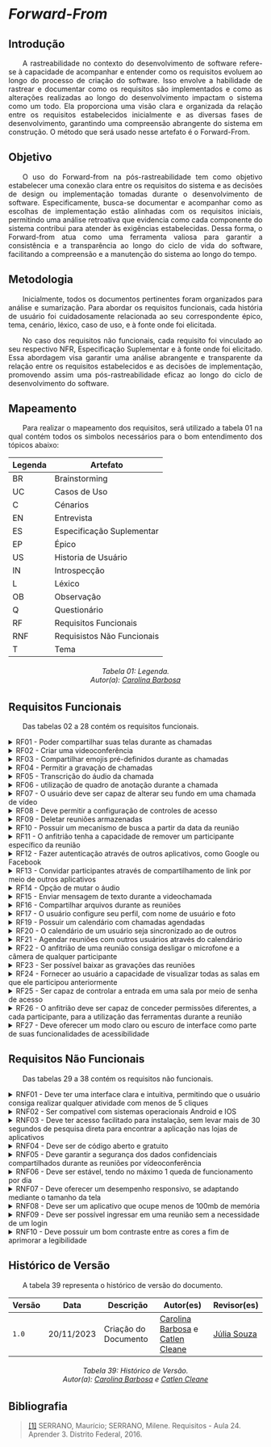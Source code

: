 # ***Forward-From***

## **Introdução**
<p align="justify">
&emsp;&emsp;A rastreabilidade no contexto do desenvolvimento de software refere-se à capacidade de acompanhar e entender como os requisitos evoluem ao longo do processo de criação do software. Isso envolve a habilidade de rastrear e documentar como os requisitos são implementados e como as alterações realizadas ao longo do desenvolvimento impactam o sistema como um todo. Ela proporciona uma visão clara e organizada da relação entre os requisitos estabelecidos inicialmente e as diversas fases de desenvolvimento, garantindo uma compreensão abrangente do sistema em construção. O método que será usado nesse artefato é o Forward-From.
</p>

## **Objetivo**
<p align="justify">
&emsp;&emsp;O uso do Forward-from na pós-rastreabilidade tem como objetivo estabelecer uma conexão clara entre os requisitos do sistema e as decisões de design ou implementação tomadas durante o desenvolvimento de software. Especificamente, busca-se documentar e acompanhar como as escolhas de implementação estão alinhadas com os requisitos iniciais, permitindo uma análise retroativa que evidencia como cada componente do sistema contribui para atender às exigências estabelecidas. Dessa forma, o Forward-from atua como uma ferramenta valiosa para garantir a consistência e a transparência ao longo do ciclo de vida do software, facilitando a compreensão e a manutenção do sistema ao longo do tempo.
</p>

## **Metodologia**
<p align="justify">
&emsp;&emsp;Inicialmente, todos os documentos pertinentes foram organizados para análise e sumarização. Para abordar os requisitos funcionais, cada história de usuário foi cuidadosamente relacionada ao seu correspondente épico, tema, cenário, léxico, caso de uso, e à fonte onde foi elicitada. 
</p>

<p align="justify">
&emsp;&emsp;No caso dos requisitos não funcionais, cada requisito foi vinculado ao seu respectivo NFR, Especificação Suplementar e à fonte onde foi elicitado. Essa abordagem visa garantir uma análise abrangente e transparente da relação entre os requisitos estabelecidos e as decisões de implementação, promovendo assim uma pós-rastreabilidade eficaz ao longo do ciclo de desenvolvimento do software.
</p>

## **Mapeamento**
<p align="justify">
&emsp;&emsp;Para realizar o mapeamento dos requisitos, será utilizado a tabela 01 na qual contém todos os simbolos necessários para o bom entendimento dos tópicos abaixo:
</p>

<center>

| Legenda | Artefato                   |
|---------|----------------------------|
| BR      | Brainstorming              |
| UC      | Casos de Uso               |
| C       | Cénarios                   |
| EN      | Entrevista                 |
| ES      | Especificação Suplementar  |
| EP      | Épico                      |
| US      | Historia de Usuário        |
| IN      | Introspecção               |
| L       | Léxico                     |
| OB      | Observação                 |
| Q       | Questionário               |
| RF      | Requisitos Funcionais      |
| RNF     | Requisistos Não Funcionais |
| T       | Tema                       |

</center>

<p align="justify">
<h6 align = "center"> Tabela 01: Legenda.
<br> Autor(a): <a href="https://github.com/CarolinaBarb">Carolina Barbosa</a></h6>
</p>

## **Requisitos Funcionais**
<p align="justify">
&emsp;&emsp;Das tabelas 02 a 28 contém os requisitos funcionais.
</p>


<details>
   <summary>RF01 - Poder compartilhar suas telas durante as chamadas</summary>
<table>
    <thead>
      <tr>
        <th>Tópico</th>
        <th>Referência</th>
      </tr>
    </thead>
    <tbody>
      <tr>
        <td>Épico</td>
        <td><a href="https://requisitos-de-software.github.io/2023.2-Jitsi/Modelagem/Agil/backlog/">E02</a></td>
      </tr>
      <tr>
        <td>História de usuário</td>
        <td><a href="https://requisitos-de-software.github.io/2023.2-Jitsi/Modelagem/Agil/historias/">US02</a>
        </td>
      </tr>
      <tr>
        <td>Tema</td>
        <td>Funcionalidades de Comunicação e Colaboração</td>
      </tr>
      <tr>
        <td>Elicitação</td>
        <td><a
            href="https://requisitos-de-software.github.io/2023.2-Jitsi/Elicitacao/tecnicas/introspec%C3%A7%C3%A3o/#requisitos-elicitados/">IN02</a>/<a
            href="https://requisitos-de-software.github.io/2023.2-Jitsi/Elicitacao/tecnicas/brainstorming/">BR02</a>/<a
            href="https://requisitos-de-software.github.io/2023.2-Jitsi/Elicitacao/tecnicas/entrevista/">EN01</a>/<a
            href="https://requisitos-de-software.github.io/2023.2-Jitsi/Elicitacao/tecnicas/observacao/">OB07</a></td>
      </tr>
      <tr>
        <td>Léxico</td>
        <td><a href="https://requisitos-de-software.github.io/2023.2-Jitsi/Modelagem/lexico/">L05</a></td>
      </tr>
      <tr>
        <td>Caso de Uso</td>
        <td><a href="https://requisitos-de-software.github.io/2023.2-Jitsi/Modelagem/casosDeUso/">UC01</a></td>
      </tr>
      <tr>
        <td>Cenário</td>
        <td><a href="https://requisitos-de-software.github.io/2023.2-Jitsi/Modelagem/cenarios/">C02</a></td>
      </tr>
    </tbody>
  </table>
  <p>Tabela 02: RF01, Autor(a): <a href="https://github.com/CarolinaBarb">Carolina Barbosa</a> e <a href="https://github.com/catlenc">Catlen Cleane</a></h6>
</center>
</p>

</details>

<details>
   <summary>RF02 - Criar uma videoconferência</summary>
<table>
    <thead>
      <tr>
        <th>Tópico</th>
        <th>Referência</th>
      </tr>
    </thead>
    <tbody>
      <tr>
        <td>Épico</td>
        <td><a href="https://requisitos-de-software.github.io/2023.2-Jitsi/Modelagem/Agil/backlog/">E1</a></td>
      </tr>
      <tr>
        <td>História de usuário</td>
        <td><a href="https://requisitos-de-software.github.io/2023.2-Jitsi/Modelagem/Agil/historias/">US08</a>
        </td>
      </tr>
      <tr>
        <td>Tema</td>
        <td>Funcionalidades de Comunicação e Colaboração</td>
      </tr>
      <tr>
        <td>Elicitação</td>
        <td><a
            href="https://requisitos-de-software.github.io/2023.2-Jitsi/Elicitacao/tecnicas/entrevista/">EN02</a></td>
      </tr>
      <tr>
        <td>Léxico</td>
        <td><a href="https://requisitos-de-software.github.io/2023.2-Jitsi/Modelagem/lexico/">L02</a></td>
      </tr>
      <tr>
        <td>Caso de Uso</td>
        <td><a href="https://requisitos-de-software.github.io/2023.2-Jitsi/Modelagem/casosDeUso/">UC01</a></td>
      </tr>
      <tr>
        <td>Cenário</td>
        <td><a href="https://requisitos-de-software.github.io/2023.2-Jitsi/Modelagem/cenarios/">C08</a></td>
      </tr>
    </tbody>
  </table>
<p>Tabela 03: RF02, Autor(a): <a href="https://github.com/CarolinaBarb">Carolina Barbosa</a> e <a href="https://github.com/catlenc">Catlen Cleane</a></h6>
</center>
</p>

</details>

<details>
   <summary>RF03 - Compartilhar emojis pré-definidos durante as chamadas</summary>
<table>
    <thead>
      <tr>
        <th>Tópico</th>
        <th>Referência</th>
      </tr>
    </thead>
    <tbody>
      <tr>
        <td>Épico</td>
        <td><a href="https://requisitos-de-software.github.io/2023.2-Jitsi/Modelagem/Agil/backlog/">E2</a></td>
      </tr>
      <tr>
        <td>História de usuário</td>
        <td><a href="https://requisitos-de-software.github.io/2023.2-Jitsi/Modelagem/Agil/historias/">US11</a>
        </td>
      </tr>
      <tr>
        <td>Tema</td>
        <td>Funcionalidades de Comunicação e Colaboração</td>
      </tr>
      <tr>
        <td>Elicitação</td>
        <td><a
            href="https://requisitos-de-software.github.io/2023.2-Jitsi/Elicitacao/tecnicas/entrevista/">EN03</a>/<a
            href="https://requisitos-de-software.github.io/2023.2-Jitsi/Elicitacao/tecnicas/observacao/">OB09</a></td>
      </tr>
      <tr>
        <td>Léxico</td>
        <td><a href="https://requisitos-de-software.github.io/2023.2-Jitsi/Modelagem/lexico/">L10</a></td>
      </tr>
      <tr>
        <td>Caso de Uso</td>
        <td><a href="https://requisitos-de-software.github.io/2023.2-Jitsi/Modelagem/casosDeUso/">UC03</a></td>
      </tr>
      <tr>
        <td>Cenário</td>
        <td><a href="https://requisitos-de-software.github.io/2023.2-Jitsi/Modelagem/cenarios/">C06</a></td>
      </tr>
    </tbody>
  </table>
<p>Tabela 04: RF03, Autor(a): <a href="https://github.com/CarolinaBarb">Carolina Barbosa</a> e <a href="https://github.com/catlenc">Catlen Cleane</a></h6>
</center>
</p>

</details>

<details>
   <summary>RF04 - Permitir a gravação de chamadas</summary>
<table>
    <thead>
      <tr>
        <th>Tópico</th>
        <th>Referência</th>
      </tr>
    </thead>
    <tbody>
      <tr>
        <td>Épico</td>
        <td><a href="https://requisitos-de-software.github.io/2023.2-Jitsi/Modelagem/Agil/backlog/">E1</a></td>
      </tr>
      <tr>
        <td>História de usuário</td>
        <td><a href="https://requisitos-de-software.github.io/2023.2-Jitsi/Modelagem/Agil/historias/">US01</a>
        </td>
      </tr>
      <tr>
        <td>Tema</td>
        <td> Funcionalidades de Comunicação e Colaboração</td>
      </tr>
      <tr>
        <td>Elicitação</td>
        <td><a
            href="https://requisitos-de-software.github.io/2023.2-Jitsi/Elicitacao/tecnicas/introspec%C3%A7%C3%A3o/#requisitos-elicitados/">IN03</a>/<a
            href="https://requisitos-de-software.github.io/2023.2-Jitsi/Elicitacao/tecnicas/brainstorming/">BR03</a>/<a
            href="https://requisitos-de-software.github.io/2023.2-Jitsi/Elicitacao/tecnicas/entrevista/">EN04</a>/<a
            href="https://requisitos-de-software.github.io/2023.2-Jitsi/Elicitacao/tecnicas/observacao/">OB05</a></td>
      </tr>
      <tr>
        <td>Léxico</td>
        <td><a href="https://requisitos-de-software.github.io/2023.2-Jitsi/Modelagem/lexico/">L04</a></td>
      </tr>
      <tr>
        <td>Caso de Uso</td>
        <td><a href="https://requisitos-de-software.github.io/2023.2-Jitsi/Modelagem/casosDeUso/">UC02</a></td>
      </tr>
      <tr>
        <td>Cenário</td>
        <td><a href="https://requisitos-de-software.github.io/2023.2-Jitsi/Modelagem/cenarios/">C01</a></td>
      </tr>
    </tbody>
  </table>
  <p>Tabela 05: RF04, Autor(a): <a href="https://github.com/CarolinaBarb">Carolina Barbosa</a> e <a href="https://github.com/catlenc">Catlen Cleane</a></h6>
</center>
</p>
</details>

<details>
   <summary>RF05 - Transcrição do áudio da chamada</summary>
<table>
    <thead>
      <tr>
        <th>Tópico</th>
        <th>Referência</th>
      </tr>
    </thead>
    <tbody>
      <tr>
        <td>Épico</td>
        <td><a href="https://requisitos-de-software.github.io/2023.2-Jitsi/Modelagem/Agil/backlog/">E1</a></td>
      </tr>
      <tr>
        <td>História de usuário</td>
        <td><a href="https://requisitos-de-software.github.io/2023.2-Jitsi/Modelagem/Agil/historias/">US01</a>
        </td>
      </tr>
      <tr>
        <td>Tema</td>
        <td>Notas</td>
      </tr>
      <tr>
        <td>Elicitação</td>
        <td><a
            href="https://requisitos-de-software.github.io/2023.2-Jitsi/Elicitacao/tecnicas/brainstorming/">BR05</a>/<a
            href="https://requisitos-de-software.github.io/2023.2-Jitsi/Elicitacao/tecnicas/entrevista/">EN05</a></td>
      </tr>
      <tr>
        <td>Léxico</td>
        <td><a href="https://requisitos-de-software.github.io/2023.2-Jitsi/Modelagem/lexico/">L06</a></td>
      </tr>
      <tr>
        <td>Caso de Uso</td>
        <td><a href="https://requisitos-de-software.github.io/2023.2-Jitsi/Modelagem/casosDeUso/">UC01</a></td>
      </tr>
      <tr>
        <td>Cenário</td>
        <td><a href="https://requisitos-de-software.github.io/2023.2-Jitsi/Modelagem/cenarios/">C01</a></td>
      </tr>
    </tbody>
  </table>
  <p>Tabela 06: RF05, Autor(a): <a href="https://github.com/CarolinaBarb">Carolina Barbosa</a> e <a href="https://github.com/catlenc">Catlen Cleane</a></h6>
</center>
</p>
</details>

<details>
   <summary>RF06 -  utilização de quadro de anotação durante a chamada</summary>
<table>
    <thead>
      <tr>
        <th>Tópico</th>
        <th>Referência</th>
      </tr>
    </thead>
    <tbody>
      <tr>
        <td>Épico</td>
        <td><a href="https://requisitos-de-software.github.io/2023.2-Jitsi/Modelagem/Agil/backlog/">E1</a></td>
      </tr>
      <tr>
        <td>História de usuário</td>
        <td><a href="https://requisitos-de-software.github.io/2023.2-Jitsi/Modelagem/Agil/historias/">US01</a>
        </td>
      </tr>
      <tr>
        <td>Tema</td>
        <td>Notas</td>
      </tr>
      <tr>
        <td>Elicitação</td>
        <td><a
            href="https://requisitos-de-software.github.io/2023.2-Jitsi/Elicitacao/tecnicas/introspec%C3%A7%C3%A3o/#requisitos-elicitados/">IN04</a>/<a
            href="https://requisitos-de-software.github.io/2023.2-Jitsi/Elicitacao/tecnicas/brainstorming/">BR01</a>/<a
            href="https://requisitos-de-software.github.io/2023.2-Jitsi/Elicitacao/tecnicas/entrevista/">EN06</a></td>
      </tr>
      <tr>
        <td>Léxico</td>
        <td><a href="https://requisitos-de-software.github.io/2023.2-Jitsi/Modelagem/lexico/">L06</a></td>
      </tr>
      <tr>
        <td>Caso de Uso</td>
        <td><a href="https://requisitos-de-software.github.io/2023.2-Jitsi/Modelagem/casosDeUso/">UC01</a></td>
      </tr>
      <tr>
        <td>Cenário</td>
        <td><a href="https://requisitos-de-software.github.io/2023.2-Jitsi/Modelagem/cenarios/">C01</a></td>
      </tr>
    </tbody>
  </table>
  <p>Tabela 07: RF06, Autor(a): <a href="https://github.com/CarolinaBarb">Carolina Barbosa</a> e <a href="https://github.com/catlenc">Catlen Cleane</a></h6>
</center>
</p>
</details>

<details>
   <summary>RF07 - O usuário deve ser capaz de alterar seu fundo em uma chamada de vídeo</summary>
<table>
    <thead>
      <tr>
        <th>Tópico</th>
        <th>Referência</th>
      </tr>
    </thead>
    <tbody>
      <tr>
        <td>Épico</td>
        <td><a href="https://requisitos-de-software.github.io/2023.2-Jitsi/Modelagem/Agil/backlog/">E3</a></td>
      </tr>
      <tr>
        <td>História de usuário</td>
        <td><a href="https://requisitos-de-software.github.io/2023.2-Jitsi/Modelagem/Agil/historias/">US14</a>
        </td>
      </tr>
      <tr>
        <td>Tema</td>
        <td>Personalização e configuração</td>
      </tr>
      <tr>
        <td>Elicitação</td>
        <td><a
            href="https://requisitos-de-software.github.io/2023.2-Jitsi/Elicitacao/tecnicas/brainstorming/">BR04</a>/<a
            href="https://requisitos-de-software.github.io/2023.2-Jitsi/Elicitacao/tecnicas/entrevista/">EN07</a></td>
      </tr>
      <tr>
        <td>Léxico</td>
        <td><a href="https://requisitos-de-software.github.io/2023.2-Jitsi/Modelagem/lexico/">-</a></td>
      </tr>
      <tr>
        <td>Caso de Uso</td>
        <td><a href="https://requisitos-de-software.github.io/2023.2-Jitsi/Modelagem/casosDeUso/">-</a></td>
      </tr>
      <tr>
        <td>Cenário</td>
        <td><a href="https://requisitos-de-software.github.io/2023.2-Jitsi/Modelagem/cenarios/">-</a></td>
      </tr>
    </tbody>
  </table>
<p>Tabela 08: RF07, Autor(a): <a href="https://github.com/CarolinaBarb">Carolina Barbosa</a> e <a href="https://github.com/catlenc">Catlen Cleane</a></h6>
</center>
</p>
</details>

<details>
   <summary>RF08 - Deve permitir a configuração de controles de acesso </summary>
<table>
    <thead>
      <tr>
        <th>Tópico</th>
        <th>Referência</th>
      </tr>
    </thead>
    <tbody>
      <tr>
        <td>Épico</td>
        <td><a href="https://requisitos-de-software.github.io/2023.2-Jitsi/Modelagem/Agil/backlog/">E5</a></td>
      </tr>
      <tr>
        <td>História de usuário</td>
        <td><a href="https://requisitos-de-software.github.io/2023.2-Jitsi/Modelagem/Agil/historias/">US15</a>
        </td>
      </tr>
      <tr>
        <td>Tema</td>
        <td>Personalização e Configuração</td>
      </tr>
      <tr>
        <td>Elicitação</td>
        <td><a
            href="https://requisitos-de-software.github.io/2023.2-Jitsi/Elicitacao/tecnicas/introspec%C3%A7%C3%A3o/#requisitos-elicitados/">IN01</a></td>
      </tr>
      <tr>
        <td>Léxico</td>
        <td><a href="https://requisitos-de-software.github.io/2023.2-Jitsi/Modelagem/lexico/">-</a></td>
      </tr>
      <tr>
        <td>Caso de Uso</td>
        <td><a href="https://requisitos-de-software.github.io/2023.2-Jitsi/Modelagem/casosDeUso/">-</a></td>
      </tr>
      <tr>
        <td>Cenário</td>
        <td><a href="https://requisitos-de-software.github.io/2023.2-Jitsi/Modelagem/cenarios/">-</a></td>
      </tr>
    </tbody>
  </table>
<p>Tabela 09: RF08, Autor(a): <a href="https://github.com/CarolinaBarb">Carolina Barbosa</a> e <a href="https://github.com/catlenc">Catlen Cleane</a></h6>
</center>
</p>
</details>

<details>
   <summary>RF09 - Deletar reuniões armazenadas</summary>
<table>
    <thead>
      <tr>
        <th>Tópico</th>
        <th>Referência</th>
      </tr>
    </thead>
    <tbody>
      <tr>
        <td>Épico</td>
        <td><a href="https://requisitos-de-software.github.io/2023.2-Jitsi/Modelagem/Agil/backlog/">E6</a></td>
      </tr>
      <tr>
        <td>História de usuário</td>
        <td><a href="https://requisitos-de-software.github.io/2023.2-Jitsi/Modelagem/Agil/historias/">US16</a>
        </td>
      </tr>
      <tr>
        <td>Tema</td>
        <td>Personalização e Configuração</td>
      </tr>
      <tr>
        <td>Elicitação</td>
        <td><a
            href="https://requisitos-de-software.github.io/2023.2-Jitsi/Elicitacao/tecnicas/introspec%C3%A7%C3%A3o/#requisitos-elicitados/">IN08</a></td>
      </tr>
      <tr>
        <td>Léxico</td>
        <td><a href="https://requisitos-de-software.github.io/2023.2-Jitsi/Modelagem/lexico/">-</a></td>
      </tr>
      <tr>
        <td>Caso de Uso</td>
        <td><a href="https://requisitos-de-software.github.io/2023.2-Jitsi/Modelagem/casosDeUso/">-</a></td>
      </tr>
      <tr>
        <td>Cenário</td>
        <td><a href="https://requisitos-de-software.github.io/2023.2-Jitsi/Modelagem/cenarios/">-</a></td>
      </tr>
    </tbody>
  </table>
<p>Tabela 10: RF09, Autor(a): <a href="https://github.com/CarolinaBarb">Carolina Barbosa</a> e <a href="https://github.com/catlenc">Catlen Cleane</a></h6>
</center>
</p>
</details>

<details>
   <summary>RF10 - Possuir um mecanismo de busca a partir da data da reunião</summary>
<table>
    <thead>
      <tr>
        <th>Tópico</th>
        <th>Referência</th>
      </tr>
    </thead>
    <tbody>
      <tr>
        <td>Épico</td>
        <td><a href="https://requisitos-de-software.github.io/2023.2-Jitsi/Modelagem/Agil/backlog/">E6</a></td>
      </tr>
      <tr>
        <td>História de usuário</td>
        <td><a href="https://requisitos-de-software.github.io/2023.2-Jitsi/Modelagem/Agil/historias/">US17</a>
        </td>
      </tr>
      <tr>
        <td>Tema</td>
        <td>Personalização e Configuração</td>
      </tr>
      <tr>
        <td>Elicitação</td>
        <td><a
            href="https://requisitos-de-software.github.io/2023.2-Jitsi/Elicitacao/tecnicas/introspec%C3%A7%C3%A3o/#requisitos-elicitados/">IN09</a>/<a
            href="https://requisitos-de-software.github.io/2023.2-Jitsi/Elicitacao/tecnicas/brainstorming/">BR09</a></td>
      </tr>
      <tr>
        <td>Léxico</td>
        <td><a href="https://requisitos-de-software.github.io/2023.2-Jitsi/Modelagem/lexico/">-</a></td>
      </tr>
      <tr>
        <td>Caso de Uso</td>
        <td><a href="https://requisitos-de-software.github.io/2023.2-Jitsi/Modelagem/casosDeUso/">-</a></td>
      </tr>
      <tr>
        <td>Cenário</td>
        <td><a href="https://requisitos-de-software.github.io/2023.2-Jitsi/Modelagem/cenarios/">-</a></td>
      </tr>
    </tbody>
  </table>
<p>Tabela 11: RF10, Autor(a): <a href="https://github.com/CarolinaBarb">Carolina Barbosa</a> e <a href="https://github.com/catlenc">Catlen Cleane</a></h6>
</center>
</p>
</details>

<details>
   <summary>RF11 - O anfitrião tenha a capacidade de remover um participante específico da reunião</summary>
<table>
    <thead>
      <tr>
        <th>Tópico</th>
        <th>Referência</th>
      </tr>
    </thead>
    <tbody>
      <tr>
        <td>Épico</td>
        <td><a href="https://requisitos-de-software.github.io/2023.2-Jitsi/Modelagem/Agil/backlog/">E1</a></td>
      </tr>
      <tr>
        <td>História de usuário</td>
        <td><a href="https://requisitos-de-software.github.io/2023.2-Jitsi/Modelagem/Agil/historias/">US03</a>
        </td>
      </tr>
      <tr>
        <td>Tema</td>
        <td>Funcionalidades de Comunicação e Colaboração</td>
      </tr>
      <tr>
        <td>Elicitação</td>
        <td><a
            href="https://requisitos-de-software.github.io/2023.2-Jitsi/Elicitacao/tecnicas/introspec%C3%A7%C3%A3o/#requisitos-elicitados">INT10</a>/<a
            href="https://requisitos-de-software.github.io/2023.2-Jitsi/Elicitacao/tecnicas/brainstorming/#requisitos-elicitados">BR07</a></td>
      </tr>
      <tr>
        <td>Léxico</td>
        <td><a href="https://requisitos-de-software.github.io/2023.2-Jitsi/Modelagem/lexico/">-</a></td>
      </tr>
      <tr>
        <td>Caso de Uso</td>
        <td><a href="https://requisitos-de-software.github.io/2023.2-Jitsi/Modelagem/casosDeUso/">-</a></td>
      </tr>
      <tr>
        <td>Cenário</td>
        <td><a href="https://requisitos-de-software.github.io/2023.2-Jitsi/Modelagem/cenarios/">C03</a></td>
      </tr>
    </tbody>
  </table>
<p>Tabela 12: RF11, Autor(a): <a href="https://github.com/CarolinaBarb">Carolina Barbosa</a> e <a href="https://github.com/catlenc">Catlen Cleane</a></h6>
</center>
</p>
</details>

<details>
   <summary>RF12 - Fazer autenticação através de outros aplicativos, como Google ou Facebook</summary>
<table>
    <thead>
      <tr>
        <th>Tópico</th>
        <th>Referência</th>
      </tr>
    </thead>
    <tbody>
      <tr>
        <td>Épico</td>
        <td><a href="https://requisitos-de-software.github.io/2023.2-Jitsi/Modelagem/Agil/backlog/">E4</a></td>
      </tr>
      <tr>
        <td>História de usuário</td>
        <td><a href="https://requisitos-de-software.github.io/2023.2-Jitsi/Modelagem/Agil/historias/">US18</a>
        </td>
      </tr>
      <tr>
        <td>Tema</td>
        <td>Personalização e Configuração</td>
      </tr>
      <tr>
        <td>Elicitação</td>
        <td><a
            href="https://requisitos-de-software.github.io/2023.2-Jitsi/Elicitacao/tecnicas/observacao/#requisitos-elicitados">OB01</a></td>
      </tr>
      <tr>
        <td>Léxico</td>
        <td><a href="https://requisitos-de-software.github.io/2023.2-Jitsi/Modelagem/lexico/">-</a></td>
      </tr>
      <tr>
        <td>Caso de Uso</td>
        <td><a href="https://requisitos-de-software.github.io/2023.2-Jitsi/Modelagem/casosDeUso/">-</a></td>
      </tr>
      <tr>
        <td>Cenário</td>
        <td><a href="https://requisitos-de-software.github.io/2023.2-Jitsi/Modelagem/cenarios/">-</a></td>
      </tr>
    </tbody>
  </table>
<p>Tabela 13: RF12, Autor(a): <a href="https://github.com/CarolinaBarb">Carolina Barbosa</a> e <a href="https://github.com/catlenc">Catlen Cleane</a></h6>
</center>
</p>
</details>

<details>
   <summary>RF13 - Convidar participantes através de compartilhamento de link por meio de outros aplicativos</summary>
<table>
    <thead>
      <tr>
        <th>Tópico</th>
        <th>Referência</th>
      </tr>
    </thead>
    <tbody>
      <tr>
        <td>Épico</td>
        <td><a href="https://requisitos-de-software.github.io/2023.2-Jitsi/Modelagem/Agil/backlog/">E5</a></td>
      </tr>
      <tr>
        <td>História de usuário</td>
        <td><a href="https://requisitos-de-software.github.io/2023.2-Jitsi/Modelagem/Agil/historias/">US19</a>
        </td>
      </tr>
      <tr>
        <td>Tema</td>
        <td>Personalização e Configuração</td>
      </tr>
      <tr>
        <td>Elicitação</td>
        <td><a
            href="https://requisitos-de-software.github.io/2023.2-Jitsi/Elicitacao/tecnicas/observacao/">OB02</a></td>
      </tr>
      <tr>
        <td>Léxico</td>
        <td><a href="https://requisitos-de-software.github.io/2023.2-Jitsi/Modelagem/lexico/">-</a></td>
      </tr>
      <tr>
        <td>Caso de Uso</td>
        <td><a href="https://requisitos-de-software.github.io/2023.2-Jitsi/Modelagem/casosDeUso/">-</a></td>
      </tr>
      <tr>
        <td>Cenário</td>
        <td><a href="https://requisitos-de-software.github.io/2023.2-Jitsi/Modelagem/cenarios/">-</a></td>
      </tr>
    </tbody>
  </table>
<p>Tabela 14: RF13, Autor(a): <a href="https://github.com/CarolinaBarb">Carolina Barbosa</a> e <a href="https://github.com/catlenc">Catlen Cleane</a></h6>
</center>
</p>
</details>

<details>
   <summary>RF14 - Opção de mutar o áudio</summary>
<table>
    <thead>
      <tr>
        <th>Tópico</th>
        <th>Referência</th>
      </tr>
    </thead>
    <tbody>
      <tr>
        <td>Épico</td>
        <td><a href="https://requisitos-de-software.github.io/2023.2-Jitsi/Modelagem/Agil/backlog/">E1</a></td>
      </tr>
      <tr>
        <td>História de usuário</td>
        <td><a href="https://requisitos-de-software.github.io/2023.2-Jitsi/Modelagem/Agil/historias/">US09</a>
        </td>
      </tr>
      <tr>
        <td>Tema</td>
        <td>Funcionalidades de Comunicação e Colaboração</td>
      </tr>
      <tr>
        <td>Elicitação</td>
        <td><a
            href="https://requisitos-de-software.github.io/2023.2-Jitsi/Elicitacao/tecnicas/observacao/">OB04</a></td>
      </tr>
      <tr>
        <td>Léxico</td>
        <td><a href="https://requisitos-de-software.github.io/2023.2-Jitsi/Modelagem/lexico/">-</a></td>
      </tr>
      <tr>
        <td>Caso de Uso</td>
        <td><a href="https://requisitos-de-software.github.io/2023.2-Jitsi/Modelagem/casosDeUso/">-</a></td>
      </tr>
      <tr>
        <td>Cenário</td>
        <td><a href="https://requisitos-de-software.github.io/2023.2-Jitsi/Modelagem/cenarios/">C09</a></td>
      </tr>
    </tbody>
  </table>
<p>Tabela 15: RF14, Autor(a): <a href="https://github.com/CarolinaBarb">Carolina Barbosa</a> e <a href="https://github.com/catlenc">Catlen Cleane</a></h6>
</center>
</p>
</details>

<details>
   <summary>RF15 - Enviar mensagem de texto durante a videochamada</summary>
<table>
    <thead>
      <tr>
        <th>Tópico</th>
        <th>Referência</th>
      </tr>
    </thead>
    <tbody>
      <tr>
        <td>Épico</td>
        <td><a href="https://requisitos-de-software.github.io/2023.2-Jitsi/Modelagem/Agil/backlog/">E2</a></td>
      </tr>
      <tr>
        <td>História de usuário</td>
        <td><a href="https://requisitos-de-software.github.io/2023.2-Jitsi/Modelagem/Agil/historias/">US13</a>
        </td>
      </tr>
      <tr>
        <td>Tema</td>
        <td>Funcionalidades de Comunicação e COlaboração</td>
      </tr>
      <tr>
        <td>Elicitação</td>
        <td><a
            href="https://requisitos-de-software.github.io/2023.2-Jitsi/Elicitacao/tecnicas/observacao/">OB06</a></td>
      </tr>
      <tr>
        <td>Léxico</td>
        <td><a href="https://requisitos-de-software.github.io/2023.2-Jitsi/Modelagem/lexico/">-</a></td>
      </tr>
      <tr>
        <td>Caso de Uso</td>
        <td><a href="https://requisitos-de-software.github.io/2023.2-Jitsi/Modelagem/casosDeUso/">-</a></td>
      </tr>
      <tr>
        <td>Cenário</td>
        <td><a href="https://requisitos-de-software.github.io/2023.2-Jitsi/Modelagem/cenarios/">-</a></td>
      </tr>
    </tbody>
  </table>
<p>Tabela 14: RF15, Autor(a): <a href="https://github.com/CarolinaBarb">Carolina Barbosa</a> e <a href="https://github.com/catlenc">Catlen Cleane</a></h6>
</center>
</p>
</details>

<details>
   <summary>RF16 - Compartilhar arquivos durante as reuniões</summary>
<table>
    <thead>
      <tr>
        <th>Tópico</th>
        <th>Referência</th>
      </tr>
    </thead>
    <tbody>
      <tr>
        <td>Épico</td>
        <td><a href="https://requisitos-de-software.github.io/2023.2-Jitsi/Modelagem/Agil/backlog/">E2</a></td>
      </tr>
      <tr>
        <td>História de usuário</td>
        <td><a href="https://requisitos-de-software.github.io/2023.2-Jitsi/Modelagem/Agil/historias/">US06</a>
        </td>
      </tr>
      <tr>
        <td>Tema</td>
        <td>NFuncionalidades de Comunicação e Colaboração</td>
      </tr>
      <tr>
        <td>Elicitação</td>
        <td><a
            href="https://requisitos-de-software.github.io/2023.2-Jitsi/Elicitacao/tecnicas/brainstorming/">BR15</a>/<a
            href="https://requisitos-de-software.github.io/2023.2-Jitsi/Elicitacao/tecnicas/observacao/">OB08</a></td>
      </tr>
      <tr>
        <td>Léxico</td>
        <td><a href="https://requisitos-de-software.github.io/2023.2-Jitsi/Modelagem/lexico/">-</a></td>
      </tr>
      <tr>
        <td>Caso de Uso</td>
        <td><a href="https://requisitos-de-software.github.io/2023.2-Jitsi/Modelagem/casosDeUso/">-</a></td>
      </tr>
      <tr>
        <td>Cenário</td>
        <td><a href="https://requisitos-de-software.github.io/2023.2-Jitsi/Modelagem/cenarios/">-</a></td>
      </tr>
    </tbody>
  </table>
<p>Tabela 17: RF16, Autor(a): <a href="https://github.com/CarolinaBarb">Carolina Barbosa</a> e <a href="https://github.com/catlenc">Catlen Cleane</a></h6>
</center>
</p>
</details>

<details>
   <summary>RF17 - O usuário configure seu perfil, com nome de usuário e foto</summary>
<table>
    <thead>
      <tr>
        <th>Tópico</th>
        <th>Referência</th>
      </tr>
    </thead>
    <tbody>
      <tr>
        <td>Épico</td>
        <td><a href="https://requisitos-de-software.github.io/2023.2-Jitsi/Modelagem/Agil/backlog/">E4</a></td>
      </tr>
      <tr>
        <td>História de usuário</td>
        <td><a href="https://requisitos-de-software.github.io/2023.2-Jitsi/Modelagem/Agil/historias/">US10</a>
        </td>
      </tr>
      <tr>
        <td>Tema</td>
        <td>Personalização e Configuração</td>
      </tr>
      <tr>
        <td>Elicitação</td>
        <td><a
            href="https://requisitos-de-software.github.io/2023.2-Jitsi/Elicitacao/tecnicas/observacao/">OB11</a></td>
      </tr>
      <tr>
        <td>Léxico</td>
        <td><a href="https://requisitos-de-software.github.io/2023.2-Jitsi/Modelagem/lexico/">-</a></td>
      </tr>
      <tr>
        <td>Caso de Uso</td>
        <td><a href="https://requisitos-de-software.github.io/2023.2-Jitsi/Modelagem/casosDeUso/">-</a></td>
      </tr>
      <tr>
        <td>Cenário</td>
        <td><a href="https://requisitos-de-software.github.io/2023.2-Jitsi/Modelagem/cenarios/">C10</a></td>
      </tr>
    </tbody>
  </table>
<p>Tabela 18: RF17, Autor(a): <a href="https://github.com/CarolinaBarb">Carolina Barbosa</a> e <a href="https://github.com/catlenc">Catlen Cleane</a></h6>
</center>
</p>
</details>

<details>
   <summary>RF19 - Possuir um calendário com chamadas agendadas</summary>
<table>
    <thead>
      <tr>
        <th>Tópico</th>
        <th>Referência</th>
      </tr>
    </thead>
    <tbody>
      <tr>
        <td>Épico</td>
        <td><a href="https://requisitos-de-software.github.io/2023.2-Jitsi/Modelagem/Agil/backlog/">E4</a></td>
      </tr>
      <tr>
        <td>História de usuário</td>
        <td><a href="https://requisitos-de-software.github.io/2023.2-Jitsi/Modelagem/Agil/historias/">US21</a>
        </td>
      </tr>
      <tr>
        <td>Tema</td>
        <td>Personalização e Configuração</td>
      </tr>
      <tr>
        <td>Elicitação</td>
        <td><a
            href="https://requisitos-de-software.github.io/2023.2-Jitsi/Elicitacao/tecnicas/observacao/">OB13</a></td>
      </tr>
      <tr>
        <td>Léxico</td>
        <td><a href="https://requisitos-de-software.github.io/2023.2-Jitsi/Modelagem/lexico/">L06</a></td>
      </tr>
      <tr>
        <td>Caso de Uso</td>
        <td><a href="https://requisitos-de-software.github.io/2023.2-Jitsi/Modelagem/casosDeUso/">-</a></td>
      </tr>
      <tr>
        <td>Cenário</td>
        <td><a href="https://requisitos-de-software.github.io/2023.2-Jitsi/Modelagem/cenarios/">-</a></td>
      </tr>
    </tbody>
  </table>
<p>Tabela 20: RF19, Autor(a): <a href="https://github.com/CarolinaBarb">Carolina Barbosa</a> e <a href="https://github.com/catlenc">Catlen Cleane</a></h6>
</center>
</p>
</details>

<details>
   <summary>RF20 - O calendário de um usuário seja sincronizado ao de outros</summary>
<table>
    <thead>
      <tr>
        <th>Tópico</th>
        <th>Referência</th>
      </tr>
    </thead>
    <tbody>
      <tr>
        <td>Épico</td>
        <td><a href="https://requisitos-de-software.github.io/2023.2-Jitsi/Modelagem/Agil/backlog/">E4</a></td>
      </tr>
      <tr>
        <td>História de usuário</td>
        <td><a href="https://requisitos-de-software.github.io/2023.2-Jitsi/Modelagem/Agil/historias/">US22</a>
        </td>
      </tr>
      <tr>
        <td>Tema</td>
        <td>Personalização e Configuração</td>
      </tr>
      <tr>
        <td>Elicitação</td>
        <td><a
            href="https://requisitos-de-software.github.io/2023.2-Jitsi/Elicitacao/tecnicas/observacao/">OB14</a></td>
      </tr>
      <tr>
        <td>Léxico</td>
        <td><a href="https://requisitos-de-software.github.io/2023.2-Jitsi/Modelagem/lexico/">L06</a></td>
      </tr>
      <tr>
        <td>Caso de Uso</td>
        <td><a href="https://requisitos-de-software.github.io/2023.2-Jitsi/Modelagem/casosDeUso/">-</a></td>
      </tr>
      <tr>
        <td>Cenário</td>
        <td><a href="https://requisitos-de-software.github.io/2023.2-Jitsi/Modelagem/cenarios/">-</a></td>
      </tr>
    </tbody>
  </table>
<p>Tabela 21: RF20, Autor(a): <a href="https://github.com/CarolinaBarb">Carolina Barbosa</a> e <a href="https://github.com/catlenc">Catlen Cleane</a></h6>
</center>
</p>
</details>

<details>
   <summary>RF21 - Agendar reuniões com outros usuários através do calendário</summary>
<table>
    <thead>
      <tr>
        <th>Tópico</th>
        <th>Referência</th>
      </tr>
    </thead>
    <tbody>
      <tr>
        <td>Épico</td>
        <td><a href="https://requisitos-de-software.github.io/2023.2-Jitsi/Modelagem/Agil/backlog/">E4</a></td>
      </tr>
      <tr>
        <td>História de usuário</td>
        <td><a href="https://requisitos-de-software.github.io/2023.2-Jitsi/Modelagem/Agil/historias/">US23</a>
        </td>
      </tr>
      <tr>
        <td>Tema</td>
        <td>Pwersonalização e Configuração</td>
      </tr>
      <tr>
        <td>Elicitação</td>
        <td><a
            href="https://requisitos-de-software.github.io/2023.2-Jitsi/Elicitacao/tecnicas/observacao/">OB15</a></td>
      </tr>
      <tr>
        <td>Léxico</td>
        <td><a href="https://requisitos-de-software.github.io/2023.2-Jitsi/Modelagem/lexico/">-</a></td>
      </tr>
      <tr>
        <td>Caso de Uso</td>
        <td><a href="https://requisitos-de-software.github.io/2023.2-Jitsi/Modelagem/casosDeUso/">-</a></td>
      </tr>
      <tr>
        <td>Cenário</td>
        <td><a href="https://requisitos-de-software.github.io/2023.2-Jitsi/Modelagem/cenarios/">-</a></td>
      </tr>
    </tbody>
  </table>
<p>Tabela 22: RF21, Autor(a): <a href="https://github.com/CarolinaBarb">Carolina Barbosa</a> e <a href="https://github.com/catlenc">Catlen Cleane</a></h6>
</center>
</p>
</details>

<details>
   <summary>RF22 - O anfitrião de uma reunião consiga desligar o microfone e a câmera de qualquer participante</summary>
<table>
    <thead>
      <tr>
        <th>Tópico</th>
        <th>Referência</th>
      </tr>
    </thead>
    <tbody>
      <tr>
        <td>Épico</td>
        <td><a href="https://requisitos-de-software.github.io/2023.2-Jitsi/Modelagem/Agil/backlog/">E5</a></td>
      </tr>
      <tr>
        <td>História de usuário</td>
        <td><a href="https://requisitos-de-software.github.io/2023.2-Jitsi/Modelagem/Agil/historias/">US24</a>
        </td>
      </tr>
      <tr>
        <td>Tema</td>
        <td>Personalização e Configuração</td>
      </tr>
      <tr>
        <td>Elicitação</td>
        <td><a
            href="https://requisitos-de-software.github.io/2023.2-Jitsi/Elicitacao/tecnicas/brainstorming/">BR06</a></td>
      </tr>
      <tr>
        <td>Léxico</td>
        <td><a href="https://requisitos-de-software.github.io/2023.2-Jitsi/Modelagem/lexico/">-</a></td>
      </tr>
      <tr>
        <td>Caso de Uso</td>
        <td><a href="https://requisitos-de-software.github.io/2023.2-Jitsi/Modelagem/casosDeUso/">-</a></td>
      </tr>
      <tr>
        <td>Cenário</td>
        <td><a href="https://requisitos-de-software.github.io/2023.2-Jitsi/Modelagem/cenarios/">-</a></td>
      </tr>
    </tbody>
  </table>
<p>Tabela 23: RF22, Autor(a): <a href="https://github.com/CarolinaBarb">Carolina Barbosa</a> e <a href="https://github.com/catlenc">Catlen Cleane</a></h6>
</center>
</p>
</details>

<details>
   <summary>RF23 - Ser possível baixar as gravações das reuniões</summary>
<table>
    <thead>
      <tr>
        <th>Tópico</th>
        <th>Referência</th>
      </tr>
    </thead>
    <tbody>
      <tr>
        <td>Épico</td>
        <td><a href="https://requisitos-de-software.github.io/2023.2-Jitsi/Modelagem/Agil/backlog/">E1</a></td>
      </tr>
      <tr>
        <td>História de usuário</td>
        <td><a href="https://requisitos-de-software.github.io/2023.2-Jitsi/Modelagem/Agil/historias/">US04</a>
        </td>
      </tr>
      <tr>
        <td>Tema</td>
        <td>Funcionalidade de Comunicação e Colaboração</td>
      </tr>
      <tr>
        <td>Elicitação</td>
        <td><a
            href="https://requisitos-de-software.github.io/2023.2-Jitsi/Elicitacao/tecnicas/brainstorming/">BR08</a></td>
      </tr>
      <tr>
        <td>Léxico</td>
        <td><a href="https://requisitos-de-software.github.io/2023.2-Jitsi/Modelagem/lexico/">-</a></td>
      </tr>
      <tr>
        <td>Caso de Uso</td>
        <td><a href="https://requisitos-de-software.github.io/2023.2-Jitsi/Modelagem/casosDeUso/">-</a></td>
      </tr>
      <tr>
        <td>Cenário</td>
        <td><a href="https://requisitos-de-software.github.io/2023.2-Jitsi/Modelagem/cenarios/">C04</a></td>
      </tr>
    </tbody>
  </table>
<p>Tabela 24: RF23, Autor(a): <a href="https://github.com/CarolinaBarb">Carolina Barbosa</a> e <a href="https://github.com/catlenc">Catlen Cleane</a></h6>
</center>
</p>
</details>

<details>
   <summary>RF24 - Fornecer ao usuário a capacidade de visualizar todas as salas em que ele participou anteriormente</summary>
<table>
    <thead>
      <tr>
        <th>Tópico</th>
        <th>Referência</th>
      </tr>
    </thead>
    <tbody>
      <tr>
        <td>Épico</td>
        <td><a href="https://requisitos-de-software.github.io/2023.2-Jitsi/Modelagem/Agil/backlog/">E6</a></td>
      </tr>
      <tr>
        <td>História de usuário</td>
        <td><a href="https://requisitos-de-software.github.io/2023.2-Jitsi/Modelagem/Agil/historias/">US25</a>
        </td>
      </tr>
      <tr>
        <td>Tema</td>
        <td>Personalização e Configuração</td>
      </tr>
      <tr>
        <td>Elicitação</td>
        <td><a
            href="https://requisitos-de-software.github.io/2023.2-Jitsi/Elicitacao/tecnicas/brainstorming/">BR10</a></td>
      </tr>
      <tr>
        <td>Léxico</td>
        <td><a href="https://requisitos-de-software.github.io/2023.2-Jitsi/Modelagem/lexico/">-</a></td>
      </tr>
      <tr>
        <td>Caso de Uso</td>
        <td><a href="https://requisitos-de-software.github.io/2023.2-Jitsi/Modelagem/casosDeUso/">-</a></td>
      </tr>
      <tr>
        <td>Cenário</td>
        <td><a href="https://requisitos-de-software.github.io/2023.2-Jitsi/Modelagem/cenarios/">-</a></td>
      </tr>
    </tbody>
  </table>
<p>Tabela 25: RF24, Autor(a): <a href="https://github.com/CarolinaBarb">Carolina Barbosa</a> e <a href="https://github.com/catlenc">Catlen Cleane</a></h6>
</center>
</p>
</details>

<details>
   <summary>RF25 - Ser capaz de controlar a entrada em uma sala por meio de senha de acesso</summary>
<table>
    <thead>
      <tr>
        <th>Tópico</th>
        <th>Referência</th>
      </tr>
    </thead>
    <tbody>
      <tr>
        <td>Épico</td>
        <td><a href="https://requisitos-de-software.github.io/2023.2-Jitsi/Modelagem/Agil/backlog/">E5</a></td>
      </tr>
      <tr>
        <td>História de usuário</td>
        <td><a href="https://requisitos-de-software.github.io/2023.2-Jitsi/Modelagem/Agil/historias/">US26</a>
        </td>
      </tr>
      <tr>
        <td>Tema</td>
        <td>Personalização e Configuração</td>
      </tr>
      <tr>
        <td>Elicitação</td>
        <td><a
            href="https://requisitos-de-software.github.io/2023.2-Jitsi/Elicitacao/tecnicas/brainstorming/">BR11</a></td>
      </tr>
      <tr>
        <td>Léxico</td>
        <td><a href="https://requisitos-de-software.github.io/2023.2-Jitsi/Modelagem/lexico/">-</a></td>
      </tr>
      <tr>
        <td>Caso de Uso</td>
        <td><a href="https://requisitos-de-software.github.io/2023.2-Jitsi/Modelagem/casosDeUso/">-</a></td>
      </tr>
      <tr>
        <td>Cenário</td>
        <td><a href="https://requisitos-de-software.github.io/2023.2-Jitsi/Modelagem/cenarios/">-</a></td>
      </tr>
    </tbody>
  </table>
<p>Tabela 26: RF25, Autor(a): <a href="https://github.com/CarolinaBarb">Carolina Barbosa</a> e <a href="https://github.com/catlenc">Catlen Cleane</a></h6>
</center>
</p>
</details>

<details>
   <summary>RF26 - O anfitrião deve ser capaz de conceder permissões diferentes, a cada participante, para a utilização das ferramentas durante a reunião</summary>
<table>
    <thead>
      <tr>
        <th>Tópico</th>
        <th>Referência</th>
      </tr>
    </thead>
    <tbody>
      <tr>
        <td>Épico</td>
        <td><a href="https://requisitos-de-software.github.io/2023.2-Jitsi/Modelagem/Agil/backlog/">E5</a></td>
      </tr>
      <tr>
        <td>História de usuário</td>
        <td><a href="https://requisitos-de-software.github.io/2023.2-Jitsi/Modelagem/Agil/historias/">US05</a>
        </td>
      </tr>
      <tr>
        <td>Tema</td>
        <td>NPersonalização e Configuração</td>
      </tr>
      <tr>
        <td>Elicitação</td>
        <td><a
            href="https://requisitos-de-software.github.io/2023.2-Jitsi/Elicitacao/tecnicas/brainstorming/">BR13</a></td>
      </tr>
      <tr>
        <td>Léxico</td>
        <td><a href="https://requisitos-de-software.github.io/2023.2-Jitsi/Modelagem/lexico/">L06</a></td>
      </tr>
      <tr>
        <td>Caso de Uso</td>
        <td><a href="https://requisitos-de-software.github.io/2023.2-Jitsi/Modelagem/casosDeUso/">UC01</a></td>
      </tr>
      <tr>
        <td>Cenário</td>
        <td><a href="https://requisitos-de-software.github.io/2023.2-Jitsi/Modelagem/cenarios/">C05</a></td>
      </tr>
    </tbody>
  </table>
<p>Tabela 27: RF26, Autor(a): <a href="https://github.com/CarolinaBarb">Carolina Barbosa</a> e <a href="https://github.com/catlenc">Catlen Cleane</a></h6>
</center>
</p>
</details>

<details>
   <summary>RF27 - Deve oferecer um modo claro ou escuro de interface como parte de suas funcionalidades de acessibilidade</summary>
<table>
    <thead>
      <tr>
        <th>Tópico</th>
        <th>Referência</th>
      </tr>
    </thead>
    <tbody>
      <tr>
        <td>Épico</td>
        <td><a href="https://requisitos-de-software.github.io/2023.2-Jitsi/Modelagem/Agil/backlog/">E3</a></td>
      </tr>
      <tr>
        <td>História de usuário</td>
        <td><a href="https://requisitos-de-software.github.io/2023.2-Jitsi/Modelagem/Agil/historias/">US07</a>
        </td>
      </tr>
      <tr>
        <td>Tema</td>
        <td>Personalização e Configuração</td>
      </tr>
      <tr>
        <td>Elicitação</td>
        <td><a
            href="https://requisitos-de-software.github.io/2023.2-Jitsi/Elicitacao/tecnicas/brainstorming/">BR16</a></td>
      </tr>
      <tr>
        <td>Léxico</td>
        <td><a href="https://requisitos-de-software.github.io/2023.2-Jitsi/Modelagem/lexico/">-</a></td>
      </tr>
      <tr>
        <td>Caso de Uso</td>
        <td><a href="https://requisitos-de-software.github.io/2023.2-Jitsi/Modelagem/casosDeUso/">-</a></td>
      </tr>
      <tr>
        <td>Cenário</td>
        <td><a href="https://requisitos-de-software.github.io/2023.2-Jitsi/Modelagem/cenarios/">C07</a></td>
      </tr>
    </tbody>
  </table>
<p>Tabela 28: RF27, Autor(a): <a href="https://github.com/CarolinaBarb">Carolina Barbosa</a> e <a href="https://github.com/catlenc">Catlen Cleane</a></h6>
</center>
</p>
</details>

## **Requisitos Não Funcionais**
<p align="justify">
&emsp;&emsp;Das tabelas 29 a 38 contém os requisitos não funcionais.
</p>

<details>
   <summary>RNF01 - Deve ter uma interface clara e intuitiva, permitindo que o usuário consiga realizar qualquer atividade com menos de 5 cliques </summary>
<table>
    <thead>
      <tr>
        <th>Tópico</th>
        <th>Referência</th>
      </tr>
    </thead>
    <tbody>
      <tr>
        <td>NFR</td>
        <td><a href="https://requisitos-de-software.github.io/2023.2-Jitsi/Modelagem/Agil/nfr-framework/">Desempenho</a></td>
      </tr>
      <tr>
        <td>Especificação Suplementar</td>
        <td><a href="https://requisitos-de-software.github.io/2023.2-Jitsi/Modelagem/especificacaoSuplementar/">US01</a>
        </td>
      </tr>
      <tr>
        <td>Elicitação</td>
        <td><a
            href="https://requisitos-de-software.github.io/2023.2-Jitsi/Elicitacao/tecnicas/entrevista/#requisitos-elicitados">ENT08</a> / <a
            href="https://requisitos-de-software.github.io/2023.2-Jitsi/Elicitacao/tecnicas/observacao/#requisitos-elicitados">OB17</a> / <a
            href="https://requisitos-de-software.github.io/2023.2-Jitsi/Elicitacao/tecnicas/brainstorming/#requisitos-elicitados">BR17</a></td>
      </tr>
    </tbody>
  </table>

<p>Tabela 29: RNF01, Autor(a): <a href="https://github.com/CarolinaBarb">Carolina Barbosa</a> e <a href="https://github.com/catlenc">Catlen Cleane</a></h6>
</center>
</p>

</details>


<details>
   <summary>RNF02 - Ser compatível com sistemas operacionais Android e IOS </summary>
<table>
    <thead>
      <tr>
        <th>Tópico</th>
        <th>Referência</th>
      </tr>
    </thead>
    <tbody>
      <tr>
        <td>NFR</td>
        <td><a href="https://requisitos-de-software.github.io/2023.2-Jitsi/Modelagem/Agil/nfr-framework/">Usabilidade</a></td>
      </tr>
      <tr>
        <td>Especificação Suplementar</td>
        <td><a href="https://requisitos-de-software.github.io/2023.2-Jitsi/Modelagem/especificacaoSuplementar/">SU01</a>
        </td>
      </tr>
      <tr>
        <td>Elicitação</td>
        <td><a
            href="https://requisitos-de-software.github.io/2023.2-Jitsi/Elicitacao/tecnicas/introspec%C3%A7%C3%A3o/#requisitos-elicitados">IN05</a></td>
      </tr>
    </tbody>
  </table>

<p>Tabela 30: RNF02, Autor(a): <a href="https://github.com/CarolinaBarb">Carolina Barbosa</a> e <a href="https://github.com/catlenc">Catlen Cleane</a></h6>
</center>
</p>

</details>


<details>
   <summary>RNF03 - Deve ter acesso facilitado para instalação, sem levar mais de 30 segundos de pesquisa direta para encontrar a aplicação nas lojas de aplicativos </summary>
<table>
    <thead>
      <tr>
        <th>Tópico</th>
        <th>Referência</th>
      </tr>
    </thead>
    <tbody>
      <tr>
        <td>NFR</td>
        <td><a href="https://requisitos-de-software.github.io/2023.2-Jitsi/Modelagem/Agil/nfr-framework/">Disponibilidade</a></td>
      </tr>
      <tr>
        <td>Especificação Suplementar</td>
        <td><a href="https://requisitos-de-software.github.io/2023.2-Jitsi/Modelagem/especificacaoSuplementar/">DE01</a>
        </td>
      </tr>
      <tr>
        <td>Elicitação</td>
        <td><a
            href="https://requisitos-de-software.github.io/2023.2-Jitsi/Elicitacao/tecnicas/introspec%C3%A7%C3%A3o/#requisitos-elicitados">IN06</a></td>
      </tr>
    </tbody>
  </table>

<p>Tabela 31: RNF03, Autor(a): <a href="https://github.com/CarolinaBarb">Carolina Barbosa</a> e <a href="https://github.com/catlenc">Catlen Cleane</a></h6>
</center>
</p>

</details>


<details>
   <summary>RNF04 - Deve ser de código aberto e gratuito </summary>
<table>
    <thead>
      <tr>
        <th>Tópico</th>
        <th>Referência</th>
      </tr>
    </thead>
    <tbody>
      <tr>
        <td>NFR</td>
        <td><a href="https://requisitos-de-software.github.io/2023.2-Jitsi/Modelagem/Agil/nfr-framework/">Disponibilidade</a></td>
      </tr>
      <tr>
        <td>Especificação Suplementar</td>
        <td><a href="https://requisitos-de-software.github.io/2023.2-Jitsi/Modelagem/especificacaoSuplementar/">LP01</a>
        </td>
      </tr>
      <tr>
        <td>Elicitação</td>
        <td><a
            href="https://requisitos-de-software.github.io/2023.2-Jitsi/Elicitacao/tecnicas/introspec%C3%A7%C3%A3o/#requisitos-elicitados">IN07</a></td>
      </tr>
    </tbody>
  </table>

<p>Tabela 32: RNF04, Autor(a): <a href="https://github.com/CarolinaBarb">Carolina Barbosa</a> e <a href="https://github.com/catlenc">Catlen Cleane</a></h6>
</center>
</p>

</details>

<details>
   <summary>RNF05 - Deve garantir a segurança dos dados confidenciais compartilhados durante as reuniões por vídeoconferência </summary>
<table>
    <thead>
      <tr>
        <th>Tópico</th>
        <th>Referência</th>
      </tr>
    </thead>
    <tbody>
      <tr>
        <td>NFR</td>
        <td><a href="https://requisitos-de-software.github.io/2023.2-Jitsi/Modelagem/Agil/nfr-framework/">Disponibilidade</a></td>
      </tr>
      <tr>
        <td>Especificação Suplementar</td>
        <td><a href="https://requisitos-de-software.github.io/2023.2-Jitsi/Modelagem/especificacaoSuplementar/">CO02</a>
        </td>
      </tr>
      <tr>
        <td>Elicitação</td>
        <td><a
            href="https://requisitos-de-software.github.io/2023.2-Jitsi/Elicitacao/tecnicas/introspec%C3%A7%C3%A3o/#requisitos-elicitados">IN11</a> / <a
            href="https://requisitos-de-software.github.io/2023.2-Jitsi/Elicitacao/tecnicas/observacao/#requisitos-elicitados">OB12</a></td>
      </tr>
    </tbody>
  </table>

<p>Tabela 33: RNF05, Autor(a): <a href="https://github.com/CarolinaBarb">Carolina Barbosa</a> e <a href="https://github.com/catlenc">Catlen Cleane</a></h6>
</center>
</p>

</details>


<details>
   <summary>RNF06 - Deve ser estável, tendo no máximo 1 queda de funcionamento por dia </summary>
<table>
    <thead>
      <tr>
        <th>Tópico</th>
        <th>Referência</th>
      </tr>
    </thead>
    <tbody>
      <tr>
        <td>NFR</td>
        <td><a href="https://requisitos-de-software.github.io/2023.2-Jitsi/Modelagem/Agil/nfr-framework/">Disponibilidade</a></td>
      </tr>
      <tr>
        <td>Especificação Suplementar</td>
        <td><a href="https://requisitos-de-software.github.io/2023.2-Jitsi/Modelagem/especificacaoSuplementar/">CO01</a>
        </td>
      </tr>
      <tr>
        <td>Elicitação</td>
        <td><a
            href="https://requisitos-de-software.github.io/2023.2-Jitsi/Elicitacao/tecnicas/introspec%C3%A7%C3%A3o/#requisitos-elicitados">IN12</a></td>
      </tr>
    </tbody>
  </table>

<p>Tabela 34: RNF06, Autor(a): <a href="https://github.com/CarolinaBarb">Carolina Barbosa</a> e <a href="https://github.com/catlenc">Catlen Cleane</a></h6>
</center>
</p>

</details>

<details>
   <summary>RNF07 - Deve oferecer um desempenho responsivo, se adaptando mediante o tamanho da tela </summary>
<table>
    <thead>
      <tr>
        <th>Tópico</th>
        <th>Referência</th>
      </tr>
    </thead>
    <tbody>
      <tr>
        <td>NFR</td>
        <td><a href="https://requisitos-de-software.github.io/2023.2-Jitsi/Modelagem/Agil/nfr-framework/">Usabilidade</a></td>
      </tr>
      <tr>
        <td>Especificação Suplementar</td>
        <td><a href="https://requisitos-de-software.github.io/2023.2-Jitsi/Modelagem/especificacaoSuplementar/">DE02</a>
        </td>
      </tr>
      <tr>
        <td>Elicitação</td>
        <td><a
            href="https://requisitos-de-software.github.io/2023.2-Jitsi/Elicitacao/tecnicas/introspec%C3%A7%C3%A3o/#requisitos-elicitados">IN13</a></td>
      </tr>
    </tbody>
  </table>

<p>Tabela 35: RNF07, Autor(a): <a href="https://github.com/CarolinaBarb">Carolina Barbosa</a> e <a href="https://github.com/catlenc">Catlen Cleane</a></h6>
</center>
</p>

</details>

<details>
   <summary>RNF08 - Deve ser um aplicativo que ocupe menos de 100mb de memória </summary>
<table>
    <thead>
      <tr>
        <th>Tópico</th>
        <th>Referência</th>
      </tr>
    </thead>
    <tbody>
      <tr>
        <td>NFR</td>
        <td><a href="https://requisitos-de-software.github.io/2023.2-Jitsi/Modelagem/Agil/nfr-framework/">Disponibilidade</a></td>
      </tr>
      <tr>
        <td>Especificação Suplementar</td>
        <td><a href="https://requisitos-de-software.github.io/2023.2-Jitsi/Modelagem/especificacaoSuplementar/">DE03</a>
        </td>
      </tr>
      <tr>
        <td>Elicitação</td>
        <td><a
            href="https://requisitos-de-software.github.io/2023.2-Jitsi/Elicitacao/tecnicas/observacao/#requisitos-elicitados">OB16</a></td>
      </tr>
    </tbody>
  </table>

<p>Tabela 36: RNF08, Autor(a): <a href="https://github.com/CarolinaBarb">Carolina Barbosa</a> e <a href="https://github.com/catlenc">Catlen Cleane</a></h6>
</center>
</p>

</details>

<details>
   <summary>RNF09 - Deve ser possível ingressar em uma reunião sem a necessidade de um login </summary>
<table>
    <thead>
      <tr>
        <th>Tópico</th>
        <th>Referência</th>
      </tr>
    </thead>
    <tbody>
      <tr>
        <td>NFR</td>
        <td><a href="https://requisitos-de-software.github.io/2023.2-Jitsi/Modelagem/Agil/nfr-framework/">Usabilidade</a></td>
      </tr>
      <tr>
        <td>Especificação Suplementar</td>
        <td><a href="https://requisitos-de-software.github.io/2023.2-Jitsi/Modelagem/especificacaoSuplementar/">US04</a>
        </td>
      </tr>
      <tr>
        <td>Elicitação</td>
        <td><a
            href="https://requisitos-de-software.github.io/2023.2-Jitsi/Elicitacao/tecnicas/brainstorming/#requisitos-elicitados">BR12</a></td>
      </tr>
    </tbody>
  </table>

<p>Tabela 37: RNF09, Autor(a): <a href="https://github.com/CarolinaBarb">Carolina Barbosa</a> e <a href="https://github.com/catlenc">Catlen Cleane</a></h6>
</center>
</p>

</details>

<details>
   <summary>RNF10 - Deve possuir um bom contraste entre as cores a fim de aprimorar a legibilidade </summary>
<table>
    <thead>
      <tr>
        <th>Tópico</th>
        <th>Referência</th>
      </tr>
    </thead>
    <tbody>
      <tr>
        <td>NFR</td>
        <td><a href="https://requisitos-de-software.github.io/2023.2-Jitsi/Modelagem/Agil/nfr-framework/">Usabilidade</a></td>
      </tr>
      <tr>
        <td>Especificação Suplementar</td>
        <td><a href="https://requisitos-de-software.github.io/2023.2-Jitsi/Modelagem/especificacaoSuplementar/">US03</a>
        </td>
      </tr>
      <tr>
        <td>Elicitação</td>
        <td><a
            href="https://requisitos-de-software.github.io/2023.2-Jitsi/Elicitacao/tecnicas/brainstorming/#requisitos-elicitados">BR18</a></td>
      </tr>
    </tbody>
  </table>

<p>Tabela 38: RNF10, Autor(a): <a href="https://github.com/CarolinaBarb">Carolina Barbosa</a> e <a href="https://github.com/catlenc">Catlen Cleane</a></h6>
</center>
</p>

</details>

## **Histórico de Versão**
<p align="justify">
&emsp;&emsp;A tabela 39 representa o histórico de versão do documento.
</p>

| Versão | Data | Descrição | Autor(es) | Revisor(es) |
| ------ | ---- | --------- | --------- | ---------- |
| `1.0`  | 20/11/2023 | Criação do Documento | [Carolina Barbosa](https://github.com/CarolinaBarb) e [Catlen Cleane](https://github.com/catlenc) |[Júlia Souza](https://github.com/JuliaSSouza) |
<h6 align="center"> Tabela 39: Histórico de Versão.
<br> Autor(a): <a href="https://github.com/CarolinaBarb">Carolina Barbosa</a> e <a href="https://github.com/catlenc">Catlen Cleane</a></h6>
</center>

## **Bibliografia**
> <a href="https://aprender3.unb.br/pluginfile.php/2692879/mod_resource/content/1/Requisitos%20-%20Aula%20026.pdf">[1]</a> SERRANO, Maurício; SERRANO, Milene. Requisitos - Aula 24. Aprender 3. Distrito Federal, 2016. 




